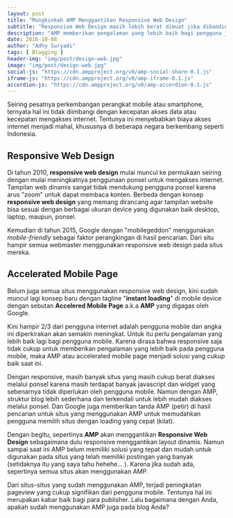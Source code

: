 ```yaml
---
layout: post
title: "Mungkinkah AMP Menggantikan Responsive Web Design"
subtitle: "Responsive Web Design masih lebih berat dimuat jika dibandingkan dengan AMP."
description: "AMP memberikan pengalaman yang lebih baik bagi pengguna jika dibandingkan dengan responsive web design khususnya pada perangkat mobile."
date: 2016-10-08
author: "Adhy Suryadi"
tags: [ Blogging ]
header-img: "img/post/design-web.jpg"
image: "img/post/design-web.jpg"
social-js: "https://cdn.ampproject.org/v0/amp-social-share-0.1.js"
iframe-js: "https://cdn.ampproject.org/v0/amp-iframe-0.1.js"
accordion-js: "https://cdn.ampproject.org/v0/amp-accordion-0.1.js"
---
```


Seiring pesatnya perkembangan perangkat mobile atau smartphone, ternyata hal ini tidak diimbangi dengan kecepatan akses data atau kecepatan mengakses internet. Tentunya ini menyebabkan biaya akses internet menjadi mahal, khususnya di beberapa negara berkembang seperti Indonesia.

## Responsive Web Design

Di tahun 2010, **responsive web design** mulai muncul ke permukaan seiring dengan mulai meningkatnya penggunaan ponsel untuk mengakses internet. Tampilan web dinamis sangat tidak mendukung pengguna ponsel karena arus "zoom" untuk dapat membaca konten. Berbeda dengan konsep **responsive web design** yang memang dirancang agar tampilan website bisa sesuai dengan berbagai ukuran device yang digunakan baik desktop, laptop, maupun, ponsel.

Kemudian di tahun 2015, Google dengan "mobilegeddon" menggunakan *mobile-friendly* sebagai faktor perangkingan di hasil pencarian. Dari situ hampir semua webmaster menggunakan responsive web design pada situs mereka.

## Accelerated Mobile Page

Belum juga semua situs menggunakan responsive web design, kini sudah muncul lagi konsep baru dengan tagline "**instant loading**" di mobile device dengan sebutan **Accelered Mobile Page** a.k.a **AMP** yang digagas oleh Google.

Kini hampir 2/3 dari pengguna internet adalah pengguna mobile dan angka ini diperkirakan akan semakin meningkat. Untuk itu perlu pengalaman yang lebih baik lagi bagi pengguna mobile. Karena dirasa bahwa responsive saja tidak cukup untuk memberikan pengalaman yang lebih baik pada pengguna mobile, maka AMP atau accelerated mobile page menjadi solusi yang cukup baik saat ini.

Dengan responsive, masih banyak situs yang masih cukup berat diakses melalui ponsel karena masih terdapat banyak javascript dan widget yang sebenarnya tidak diperlukan oleh pengguna mobile. Namun dengan AMP, struktur blog lebih sederhana dan terkendali untuk lebih mudah diakses melalui ponsel. Dan Google juga memberikan tanda AMP (petir) di hasil pencarian untuk situs yang menggunakan AMP untuk memudahkan pengguna memilih situs dengan loading yang cepat (kilat).

Dengan begitu, sepertinya **AMP** akan menggantikan **Responsive Web Design** sebagaimana dulu responsive menggantikan layout dinamis. Namun sampai saat ini AMP belum memiliki solusi yang tepat dan mudah untuk digunakan pada situs yang telah memiliki postingan yang banyak (setidaknya itu yang saya tahu hehehe... ). Karena jika sudah ada, sepertinya semua situs akan menggunakan AMP.

Dari situs-situs yang sudah menggunakan AMP, terjadi peningkatan pageview yang cukup signifikan dari pengguna mobile. Tentunya hal ini merupakan kabar baik bagi para publisher. Lalu bagaimana dengan Anda, apakah sudah menggunakan AMP juga pada blog Anda?
